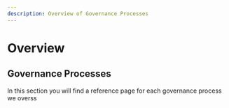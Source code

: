 ```yaml
---
description: Overview of Governance Processes
---
```


# Overview

## Governance Processes

In this section you will find a reference page for each governance process we overss

